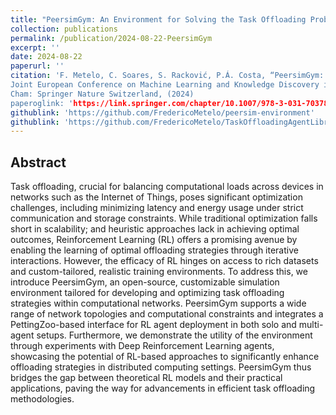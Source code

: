 ```yaml
---
title: "PeersimGym: An Environment for Solving the Task Offloading Problem with Reinforcement Learning"
collection: publications
permalink: /publication/2024-08-22-PeersimGym
excerpt: ''
date: 2024-08-22
paperurl: ''
citation: 'F. Metelo, C. Soares, S. Racković, P.Á. Costa, “PeersimGym: An Environment for Solving the Task Offloading Problem with Reinforcement Learning,” 
Joint European Conference on Machine Learning and Knowledge Discovery in Databases,
Cham: Springer Nature Switzerland, (2024)
paperoglink: 'https://link.springer.com/chapter/10.1007/978-3-031-70378-2_3#citeas'
githublink: 'https://github.com/FredericoMetelo/peersim-environment'
githublink: 'https://github.com/FredericoMetelo/TaskOffloadingAgentLibrary'
---
```


Abstract 
--------

Task offloading, crucial for balancing computational loads across devices in networks such as the Internet of Things, poses significant optimization challenges, including minimizing latency and energy usage under strict communication and storage constraints. While traditional optimization falls short in scalability; and heuristic approaches lack in achieving optimal outcomes, Reinforcement Learning (RL) offers a promising avenue by enabling the learning of optimal offloading strategies through iterative interactions. However, the efficacy of RL hinges on access to rich datasets and custom-tailored, realistic training environments. To address this, we introduce PeersimGym, an open-source, customizable simulation environment tailored for developing and optimizing task offloading strategies within computational networks. PeersimGym supports a wide range of network topologies and computational constraints and integrates a PettingZoo-based interface for RL agent deployment in both solo and multi-agent setups. Furthermore, we demonstrate the utility of the environment through experiments with Deep Reinforcement Learning agents, showcasing the potential of RL-based approaches to significantly enhance offloading strategies in distributed computing settings. PeersimGym thus bridges the gap between theoretical RL models and their practical applications, paving the way for advancements in efficient task offloading methodologies.
